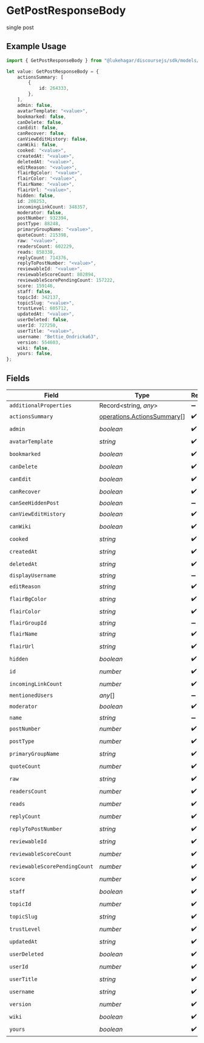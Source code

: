 # GetPostResponseBody

single post

## Example Usage

```typescript
import { GetPostResponseBody } from "@lukehagar/discoursejs/sdk/models/operations";

let value: GetPostResponseBody = {
    actionsSummary: [
        {
            id: 264333,
        },
    ],
    admin: false,
    avatarTemplate: "<value>",
    bookmarked: false,
    canDelete: false,
    canEdit: false,
    canRecover: false,
    canViewEditHistory: false,
    canWiki: false,
    cooked: "<value>",
    createdAt: "<value>",
    deletedAt: "<value>",
    editReason: "<value>",
    flairBgColor: "<value>",
    flairColor: "<value>",
    flairName: "<value>",
    flairUrl: "<value>",
    hidden: false,
    id: 208253,
    incomingLinkCount: 348357,
    moderator: false,
    postNumber: 932394,
    postType: 88248,
    primaryGroupName: "<value>",
    quoteCount: 215398,
    raw: "<value>",
    readersCount: 602229,
    reads: 858338,
    replyCount: 714376,
    replyToPostNumber: "<value>",
    reviewableId: "<value>",
    reviewableScoreCount: 802894,
    reviewableScorePendingCount: 157222,
    score: 159146,
    staff: false,
    topicId: 342137,
    topicSlug: "<value>",
    trustLevel: 605712,
    updatedAt: "<value>",
    userDeleted: false,
    userId: 727250,
    userTitle: "<value>",
    username: "Bettie_Ondricka63",
    version: 554603,
    wiki: false,
    yours: false,
};
```

## Fields

| Field                                                                           | Type                                                                            | Required                                                                        | Description                                                                     |
| ------------------------------------------------------------------------------- | ------------------------------------------------------------------------------- | ------------------------------------------------------------------------------- | ------------------------------------------------------------------------------- |
| `additionalProperties`                                                          | Record<string, *any*>                                                           | :heavy_minus_sign:                                                              | N/A                                                                             |
| `actionsSummary`                                                                | [operations.ActionsSummary](../../../sdk/models/operations/actionssummary.md)[] | :heavy_check_mark:                                                              | N/A                                                                             |
| `admin`                                                                         | *boolean*                                                                       | :heavy_check_mark:                                                              | N/A                                                                             |
| `avatarTemplate`                                                                | *string*                                                                        | :heavy_check_mark:                                                              | N/A                                                                             |
| `bookmarked`                                                                    | *boolean*                                                                       | :heavy_check_mark:                                                              | N/A                                                                             |
| `canDelete`                                                                     | *boolean*                                                                       | :heavy_check_mark:                                                              | N/A                                                                             |
| `canEdit`                                                                       | *boolean*                                                                       | :heavy_check_mark:                                                              | N/A                                                                             |
| `canRecover`                                                                    | *boolean*                                                                       | :heavy_check_mark:                                                              | N/A                                                                             |
| `canSeeHiddenPost`                                                              | *boolean*                                                                       | :heavy_minus_sign:                                                              | N/A                                                                             |
| `canViewEditHistory`                                                            | *boolean*                                                                       | :heavy_check_mark:                                                              | N/A                                                                             |
| `canWiki`                                                                       | *boolean*                                                                       | :heavy_check_mark:                                                              | N/A                                                                             |
| `cooked`                                                                        | *string*                                                                        | :heavy_check_mark:                                                              | N/A                                                                             |
| `createdAt`                                                                     | *string*                                                                        | :heavy_check_mark:                                                              | N/A                                                                             |
| `deletedAt`                                                                     | *string*                                                                        | :heavy_check_mark:                                                              | N/A                                                                             |
| `displayUsername`                                                               | *string*                                                                        | :heavy_minus_sign:                                                              | N/A                                                                             |
| `editReason`                                                                    | *string*                                                                        | :heavy_check_mark:                                                              | N/A                                                                             |
| `flairBgColor`                                                                  | *string*                                                                        | :heavy_check_mark:                                                              | N/A                                                                             |
| `flairColor`                                                                    | *string*                                                                        | :heavy_check_mark:                                                              | N/A                                                                             |
| `flairGroupId`                                                                  | *string*                                                                        | :heavy_minus_sign:                                                              | N/A                                                                             |
| `flairName`                                                                     | *string*                                                                        | :heavy_check_mark:                                                              | N/A                                                                             |
| `flairUrl`                                                                      | *string*                                                                        | :heavy_check_mark:                                                              | N/A                                                                             |
| `hidden`                                                                        | *boolean*                                                                       | :heavy_check_mark:                                                              | N/A                                                                             |
| `id`                                                                            | *number*                                                                        | :heavy_check_mark:                                                              | N/A                                                                             |
| `incomingLinkCount`                                                             | *number*                                                                        | :heavy_check_mark:                                                              | N/A                                                                             |
| `mentionedUsers`                                                                | *any*[]                                                                         | :heavy_minus_sign:                                                              | N/A                                                                             |
| `moderator`                                                                     | *boolean*                                                                       | :heavy_check_mark:                                                              | N/A                                                                             |
| `name`                                                                          | *string*                                                                        | :heavy_minus_sign:                                                              | N/A                                                                             |
| `postNumber`                                                                    | *number*                                                                        | :heavy_check_mark:                                                              | N/A                                                                             |
| `postType`                                                                      | *number*                                                                        | :heavy_check_mark:                                                              | N/A                                                                             |
| `primaryGroupName`                                                              | *string*                                                                        | :heavy_check_mark:                                                              | N/A                                                                             |
| `quoteCount`                                                                    | *number*                                                                        | :heavy_check_mark:                                                              | N/A                                                                             |
| `raw`                                                                           | *string*                                                                        | :heavy_check_mark:                                                              | N/A                                                                             |
| `readersCount`                                                                  | *number*                                                                        | :heavy_check_mark:                                                              | N/A                                                                             |
| `reads`                                                                         | *number*                                                                        | :heavy_check_mark:                                                              | N/A                                                                             |
| `replyCount`                                                                    | *number*                                                                        | :heavy_check_mark:                                                              | N/A                                                                             |
| `replyToPostNumber`                                                             | *string*                                                                        | :heavy_check_mark:                                                              | N/A                                                                             |
| `reviewableId`                                                                  | *string*                                                                        | :heavy_check_mark:                                                              | N/A                                                                             |
| `reviewableScoreCount`                                                          | *number*                                                                        | :heavy_check_mark:                                                              | N/A                                                                             |
| `reviewableScorePendingCount`                                                   | *number*                                                                        | :heavy_check_mark:                                                              | N/A                                                                             |
| `score`                                                                         | *number*                                                                        | :heavy_check_mark:                                                              | N/A                                                                             |
| `staff`                                                                         | *boolean*                                                                       | :heavy_check_mark:                                                              | N/A                                                                             |
| `topicId`                                                                       | *number*                                                                        | :heavy_check_mark:                                                              | N/A                                                                             |
| `topicSlug`                                                                     | *string*                                                                        | :heavy_check_mark:                                                              | N/A                                                                             |
| `trustLevel`                                                                    | *number*                                                                        | :heavy_check_mark:                                                              | N/A                                                                             |
| `updatedAt`                                                                     | *string*                                                                        | :heavy_check_mark:                                                              | N/A                                                                             |
| `userDeleted`                                                                   | *boolean*                                                                       | :heavy_check_mark:                                                              | N/A                                                                             |
| `userId`                                                                        | *number*                                                                        | :heavy_check_mark:                                                              | N/A                                                                             |
| `userTitle`                                                                     | *string*                                                                        | :heavy_check_mark:                                                              | N/A                                                                             |
| `username`                                                                      | *string*                                                                        | :heavy_check_mark:                                                              | N/A                                                                             |
| `version`                                                                       | *number*                                                                        | :heavy_check_mark:                                                              | N/A                                                                             |
| `wiki`                                                                          | *boolean*                                                                       | :heavy_check_mark:                                                              | N/A                                                                             |
| `yours`                                                                         | *boolean*                                                                       | :heavy_check_mark:                                                              | N/A                                                                             |